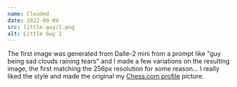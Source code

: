 ```yaml
---
name: Clouded
date: 2022-09-09
src: little-guy/1.png
alt: Little Guy 1
---
```


<!-- ![Little Guy Original](/assets/img/little-guy.png) -->
<!-- ![Little Guy 2](/assets/drawings/little-guy/2.png)
![Little Guy Blue](/assets/drawings/little-guy/blue.png)
![Little Guy Red](/assets/drawings/little-guy/red.png) -->

The first image was generated from Dalle-2 mini from a prompt like "guy being sad clouds raining tears" and I made a few variations on the resulting image, the first matching the 256px resolution for some reason... I really liked the style and made the original my [Chess.com profile](https://www.chess.com/member/micmax) picture.

